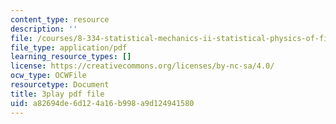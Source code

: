 ```yaml
---
content_type: resource
description: ''
file: /courses/8-334-statistical-mechanics-ii-statistical-physics-of-fields-spring-2014/a82694de6d124a16b998a9d124941580_1_dMnMLbIok.pdf
file_type: application/pdf
learning_resource_types: []
license: https://creativecommons.org/licenses/by-nc-sa/4.0/
ocw_type: OCWFile
resourcetype: Document
title: 3play pdf file
uid: a82694de-6d12-4a16-b998-a9d124941580
---
```

